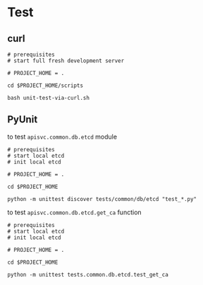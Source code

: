 # Test

## curl

```
# prerequisites
# start full fresh development server

# PROJECT_HOME = .

cd $PROJECT_HOME/scripts

bash unit-test-via-curl.sh
```


## PyUnit

to test `apisvc.common.db.etcd` module

```
# prerequisites
# start local etcd
# init local etcd

# PROJECT_HOME = .

cd $PROJECT_HOME

python -m unittest discover tests/common/db/etcd "test_*.py"
```

to test `apisvc.common.db.etcd.get_ca` function

```
# prerequisites
# start local etcd
# init local etcd

# PROJECT_HOME = .

cd $PROJECT_HOME

python -m unittest tests.common.db.etcd.test_get_ca
```